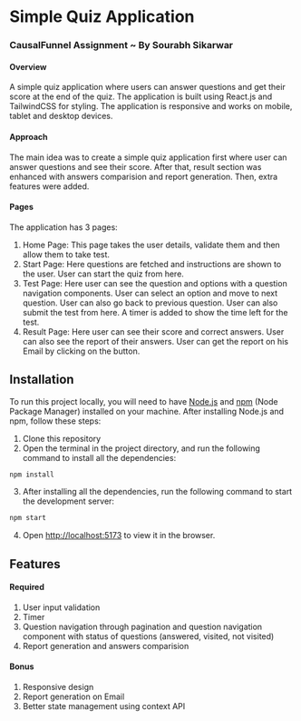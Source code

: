 # Simple Quiz Application
### CausalFunnel Assignment ~ By Sourabh Sikarwar

#### Overview
A simple quiz application where users can answer questions and get their score at the end of the quiz. The application is built using React.js and TailwindCSS for styling. The application is responsive and works on mobile, tablet and desktop devices.

#### Approach
The main idea was to create a simple quiz application first where user can answer questions and see their score. After that, result section was enhanced with answers comparision and report generation. Then, extra features were added.

#### Pages
The application has 3 pages:
1. Home Page: This page takes the user details, validate them and then allow them to take test.
2. Start Page: Here questions are fetched and instructions are shown to the user. User can start the quiz from here.
3. Test Page: Here user can see the question and options with a question navigation components. User can select an option and move to next question. User can also go back to previous question. User can also submit the test from here. A timer is added to show the time left for the test.
4. Result Page: Here user can see their score and correct answers. User can also see the report of their answers. User can get the report on his Email by clicking on the button.

## Installation

To run this project locally, you will need to have [Node.js](https://nodejs.org/) and [npm](https://www.npmjs.com/) (Node Package Manager) installed on your machine. After installing Node.js and npm, follow these steps:

1. Clone this repository
2. Open the terminal in the project directory, and run the following command to install all the dependencies:
```bash
npm install
```
3. After installing all the dependencies, run the following command to start the development server:
```bash
npm start
```
4. Open [http://localhost:5173](http://localhost:5173) to view it in the browser.

## Features

#### Required
1. User input validation
2. Timer
3. Question navigation through pagination and question navigation component with status of questions (answered, visited, not visited)
4. Report generation and answers comparision

#### Bonus
1. Responsive design
2. Report generation on Email
3. Better state management using context API


